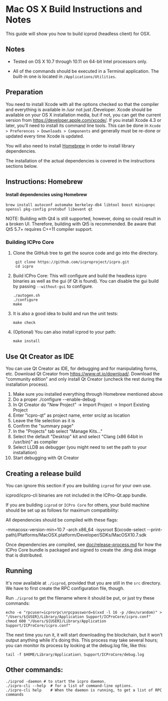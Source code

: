 Mac OS X Build Instructions and Notes
====================================
This guide will show you how to build icprod (headless client) for OSX.

Notes
-----

* Tested on OS X 10.7 through 10.11 on 64-bit Intel processors only.

* All of the commands should be executed in a Terminal application. The
built-in one is located in `/Applications/Utilities`.

Preparation
-----------

You need to install Xcode with all the options checked so that the compiler
and everything is available in /usr not just /Developer. Xcode should be
available on your OS X installation media, but if not, you can get the
current version from https://developer.apple.com/xcode/. If you install
Xcode 4.3 or later, you'll need to install its command line tools. This can
be done in `Xcode > Preferences > Downloads > Components` and generally must
be re-done or updated every time Xcode is updated.

You will also need to install [Homebrew](http://brew.sh) in order to install library
dependencies.

The installation of the actual dependencies is covered in the instructions
sections below.

Instructions: Homebrew
----------------------

#### Install dependencies using Homebrew

    brew install autoconf automake berkeley-db4 libtool boost miniupnpc openssl pkg-config protobuf libevent qt

NOTE: Building with Qt4 is still supported, however, doing so could result in a broken UI. Therefore, building with Qt5 is recommended. Be aware that Qt5 5.7+ requires C++11 compiler support.

### Building ICPro Core

1. Clone the GitHub tree to get the source code and go into the directory.

        git clone https://github.com/icproproject/icpro.git
        cd icpro

2.  Build ICPro Core:
    This will configure and build the headless icpro binaries as well as the gui (if Qt is found).
    You can disable the gui build by passing `--without-gui` to configure.

        ./autogen.sh
        ./configure
        make

3.  It is also a good idea to build and run the unit tests:

        make check

4.  (Optional) You can also install icprod to your path:

        make install

Use Qt Creator as IDE
------------------------
You can use Qt Creator as IDE, for debugging and for manipulating forms, etc.
Download Qt Creator from https://www.qt.io/download/. Download the "community edition" and only install Qt Creator (uncheck the rest during the installation process).

1. Make sure you installed everything through Homebrew mentioned above
2. Do a proper ./configure --enable-debug
3. In Qt Creator do "New Project" -> Import Project -> Import Existing Project
4. Enter "icpro-qt" as project name, enter src/qt as location
5. Leave the file selection as it is
6. Confirm the "summary page"
7. In the "Projects" tab select "Manage Kits..."
8. Select the default "Desktop" kit and select "Clang (x86 64bit in /usr/bin)" as compiler
9. Select LLDB as debugger (you might need to set the path to your installation)
10. Start debugging with Qt Creator

Creating a release build
------------------------
You can ignore this section if you are building `icprod` for your own use.

icprod/icpro-cli binaries are not included in the ICPro-Qt.app bundle.

If you are building `icprod` or `ICPro Core` for others, your build machine should be set up
as follows for maximum compatibility:

All dependencies should be compiled with these flags:

 -mmacosx-version-min=10.7
 -arch x86_64
 -isysroot $(xcode-select --print-path)/Platforms/MacOSX.platform/Developer/SDKs/MacOSX10.7.sdk

Once dependencies are compiled, see [doc/release-process.md](release-process.md) for how the ICPro Core
bundle is packaged and signed to create the .dmg disk image that is distributed.

Running
-------

It's now available at `./icprod`, provided that you are still in the `src`
directory. We have to first create the RPC configuration file, though.

Run `./icprod` to get the filename where it should be put, or just try these
commands:

    echo -e "rpcuser=icprorpc\nrpcpassword=$(xxd -l 16 -p /dev/urandom)" > "/Users/${USER}/Library/Application Support/ICProCore/icpro.conf"
    chmod 600 "/Users/${USER}/Library/Application Support/ICProCore/icpro.conf"

The next time you run it, it will start downloading the blockchain, but it won't
output anything while it's doing this. This process may take several hours;
you can monitor its process by looking at the debug.log file, like this:

    tail -f $HOME/Library/Application\ Support/ICProCore/debug.log

Other commands:
-------

    ./icprod -daemon # to start the icpro daemon.
    ./icpro-cli --help  # for a list of command-line options.
    ./icpro-cli help    # When the daemon is running, to get a list of RPC commands
